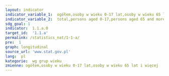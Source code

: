```yaml
---
layout: indicator
indicator_variable_1:  ogółem,osoby w wieku 0-17 lat,osoby w wieku 65 lat i więcej
indicator_variable_2:  total,persons aged 0-17,persons aged 65 and more
sdg_goal: 1
indicator:  1.1.a.0
target_id:  '1.1.a'
permalink: /statistics_nat/1-1-a/
pre:  1
graph: longitudinal
source_url: 'www.stat.gov.pl'
lang:  pl
kategorie:  wg grup wieku
zmienne: ogółem,osoby w wieku 0-17 lat,osoby w wieku 65 lat i więcej
---
```

